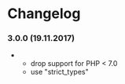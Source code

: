 # Changelog

### 3.0.0 (19.11.2017)
* [!]: "php": ">=7.0" 
  * drop support for PHP < 7.0
  * use "strict_types"
